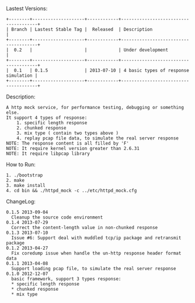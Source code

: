 Lastest Versions:

    +--------+--------------------+------------+--------------------------------------+
    | Branch | Lastest Stable Tag |  Released  | Description                          |
    +--------+--------------------+------------+--------------------------------------+
    |  0.2   |                    |            | Under development                    |
    +--------+--------------------+------------+--------------------------------------+
    |  0.1   | 0.1.5              | 2013-07-10 | 4 basic types of response simulation |
    +--------+--------------------+------------+--------------------------------------+

Description:

    A http mock service, for performance testing, debugging or something else.
    It support 4 types of response:
        1. specific length response
        2. chunked response
        3. mix type ( contain two types above )
        4. replay pcap file data, to simulate the real server response
    NOTE: The response content is all filled by 'F'
    NOTE: It require kernel version greater than 2.6.31
    NOTE: It require libpcap library

How to Run:

    1. ./bootstrap
    2. make
    3. make install
    4. cd bin && ./httpd_mock -c ../etc/httpd_mock.cfg

ChangeLog:

    0.1.5 2013-09-04
      Cleanup the source code environment
    0.1.4 2013-07-29
      Correct the content-length value in non-chunked response
    0.1.3 2013-07-10
      Issue #6: Support deal with muddled tcp/ip package and retransmit package
    0.1.2 2013-04-27
      Fix coredump issue when handle the un-http response header format data
    0.1.1 2013-04-08
      Support loading pcap file, to simulate the real server response
    0.1.0 2012-12-07
      basic framework, support 3 types response:
      * specific length response
      * chunked response
      * mix type
